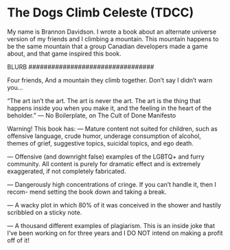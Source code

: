 # The Dogs Climb Celeste (TDCC)

My name is Brannon Davidson. I wrote a book about an alternate universe version of my friends and I climbing a mountain. This mountain happens to be the same mountain that a group Canadian developers made a game about, and that game inspired this book.


BLURB #################################

Four friends,
And a mountain they climb together.
Don’t say I didn’t warn you…

“The art isn’t the art. The art is never the art. The art is the thing that happens inside you when you make it, and the feeling in the heart of the beholder.”
— No Boilerplate, on The Cult of Done Manifesto

Warning! This book has:
— Mature content not suited for children, such as offensive language, crude humor, underage consumption of alcohol, themes of grief, suggestive topics, suicidal topics, and ego death.

— Offensive (and downright false) examples of the LGBTQ+ and furry community. All content is purely for dramatic effect and is extremely exaggerated, if not completely fabricated.

— Dangerously high concentrations of cringe. If you can’t handle it, then I recom- mend setting the book down and taking a break.

— A wacky plot in which 80% of it was conceived in the shower and hastily scribbled on a sticky note.

— A thousand different examples of plagiarism. This is an inside joke that I’ve been working on for three years and I DO NOT intend on making a profit off of it!
